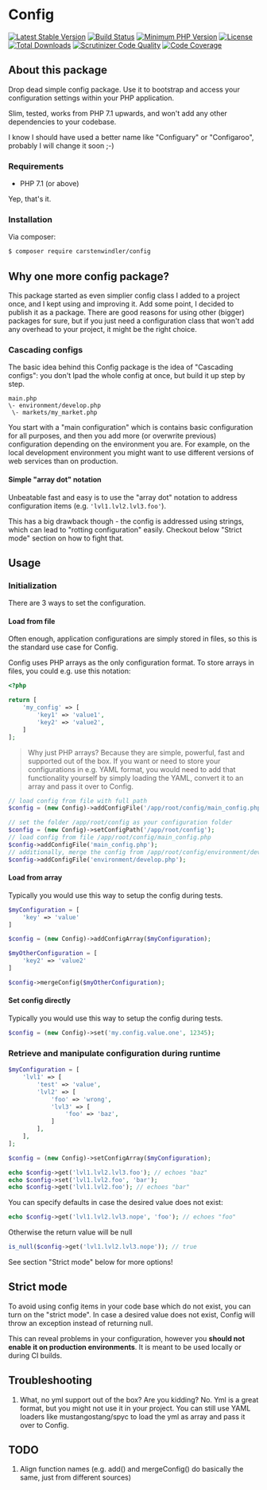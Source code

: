 # Config

[![Latest Stable Version](https://poser.pugx.org/carstenwindler/config/v/stable)](https://packagist.org/packages/carstenwindler/config)
[![Build Status](https://travis-ci.org/carstenwindler/config.svg?branch=master)](https://travis-ci.org/carstenwindler/config)
[![Minimum PHP Version](https://img.shields.io/packagist/php-v/carstenwindler/config.svg)](https://php.net/)
[![License](https://poser.pugx.org/carstenwindler/config/license)](https://packagist.org/packages/carstenwindler/config)
[![Total Downloads](https://poser.pugx.org/carstenwindler/config/downloads)](https://packagist.org/packages/carstenwindler/config)
[![Scrutinizer Code Quality](https://scrutinizer-ci.com/g/carstenwindler/config/badges/quality-score.png?b=master)](https://scrutinizer-ci.com/g/carstenwindler/config/?branch=master)
[![Code Coverage](https://scrutinizer-ci.com/g/carstenwindler/config/badges/coverage.png?b=master)](https://scrutinizer-ci.com/g/carstenwindler/config/?branch=master)
## About this package

Drop dead simple config package. Use it to bootstrap and access your configuration settings within your PHP application.

Slim, tested, works from PHP 7.1 upwards, and won't add any other dependencies to your codebase.

I know I should have used a better name like "Configuary" or "Configaroo", probably I will change it soon ;-)

### Requirements

* PHP 7.1 (or above)

Yep, that's it.

### Installation

Via composer:

```bash
$ composer require carstenwindler/config
```

## Why one more config package?

This package started as even simplier config class I added to a project once, and I kept using and improving it. Add some point, I decided to publish it as a package. There are good reasons for using other (bigger) packages for sure, but if you  just need a configuration class that won't add any overhead to your project, it might be the right choice.

### Cascading configs

The basic idea behind this Config package is the idea of "Cascading configs": you don't lpad the whole config at once, but build it up step by step.

```
main.php
\- environment/develop.php
 \- markets/my_market.php
```

You start with a "main configuration" which is contains basic configuration for all purposes, and then you add more (or overwrite previous) configuration depending on the environment you are. For example, on the local development environment you might want to use different versions of web services than on production.

#### Simple "array dot" notation

Unbeatable fast and easy is to use the "array dot" notation to address configuration items (e.g. ```'lvl1.lvl2.lvl3.foo'```).

This has a big drawback though - the config is addressed using strings, which can lead to "rotting configuration" easily. Checkout below "Strict mode" section on how to fight that.

## Usage

### Initialization

There are 3 ways to set the configuration.

#### Load from file

Often enough, application configurations are simply stored in files, so this is the standard use case for Config.

Config uses PHP arrays as the only configuration format. To store arrays in files, you could e.g. use this notation:

```php
<?php

return [
    'my_config' => [
        'key1' => 'value1',
        'key2' => 'value2',
    ]
];

```

> Why just PHP arrays? Because they are simple, powerful, fast and supported out of the box. If you want or need to store your configurations in e.g. YAML format, you would need to add that functionality yourself by simply loading the YAML, convert it to an array and pass it over to Config.

```php
// load config from file with full path
$config = (new Config)->addConfigFile('/app/root/config/main_config.php');
```

```php
// set the folder /app/root/config as your configuration folder
$config = (new Config)->setConfigPath('/app/root/config');
// load config from file /app/root/config/main_config.php
$config->addConfigFile('main_config.php');
// additionally, merge the config from /app/root/config/environment/develop.php
$config->addConfigFile('environment/develop.php');
```

#### Load from array

Typically you would use this way to setup the config during tests.

```php
$myConfiguration = [
	'key' => 'value'
]

$config = (new Config)->addConfigArray($myConfiguration);

$myOtherConfiguration = [
	'key2' => 'value2'
]

$config->mergeConfig($myOtherConfiguration);
```

#### Set config directly

Typically you would use this way to setup the config during tests.

```php
$config = (new Config)->set('my.config.value.one', 12345);
```

### Retrieve and manipulate configuration during runtime

```php
$myConfiguration = [
    'lvl1' => [
        'test' => 'value',
        'lvl2' => [
            'foo' => 'wrong',
            'lvl3' => [
                'foo' => 'baz',
            ]
        ],
    ],
];

$config = (new Config)->setConfigArray($myConfiguration);

echo $config->get('lvl1.lvl2.lvl3.foo'); // echoes "baz"
echo $config->set('lvl1.lvl2.foo', 'bar');
echo $config->get('lvl1.lvl2.foo'); // echoes "bar"
```

You can specify defaults in case the desired value does not exist:

```php
echo $config->get('lvl1.lvl2.lvl3.nope', 'foo'); // echoes "foo"
```

Otherwise the return value will be null

```php
is_null($config->get('lvl1.lvl2.lvl3.nope')); // true
```

See section "Strict mode" below for more options!

## Strict mode

To avoid using config items in your code base which do not exist, you can turn on the "strict mode". In case a desired value does not exist, Config will throw an exception instead of returning null.

This can reveal problems in your configuration, however you **should not enable it on production environments**. It is meant to be used locally or during CI builds.

## Troubleshooting

1. What, no yml support out of the box? Are you kidding?
	No. Yml is a great format, but you might not use it in your project. You can still use YAML loaders like mustangostang/spyc to load the yml as array and pass it over to Config.

## TODO

1. Align function names (e.g. add() and mergeConfig() do basically the same, just from different sources)